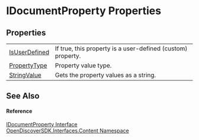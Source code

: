 # IDocumentProperty Properties




## Properties
<table>
<tr>
<td><a href="c55f3215-1be9-53b3-fc66-d1d556b08457">IsUserDefined</a></td>
<td>If true, this property is a user-defined (custom) property.</td></tr>
<tr>
<td><a href="2d3254db-a666-4bfc-c205-e7962eda5d34">PropertyType</a></td>
<td>Property value type.</td></tr>
<tr>
<td><a href="eef299af-f9d8-af0c-1d9d-53b6e0a4de26">StringValue</a></td>
<td>Gets the property values as a string.</td></tr>
</table>

## See Also


#### Reference
<a href="3985e6d9-fc38-376a-01ad-d7b29fc68990">IDocumentProperty Interface</a>  
<a href="79f11d04-c275-b915-db5b-ab2227989555">OpenDiscoverSDK.Interfaces.Content Namespace</a>  
